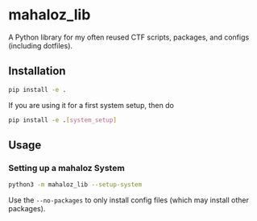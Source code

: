 # mahaloz_lib
A Python library for my often reused CTF scripts, packages, and configs (including dotfiles).

## Installation
```bash
pip install -e .
```
If you are using it for a first system setup, then do
```bash
pip install -e .[system_setup]
```

## Usage
### Setting up a mahaloz System
```bash
python3 -m mahaloz_lib --setup-system
```
Use the `--no-packages` to only install config files (which may install other packages).